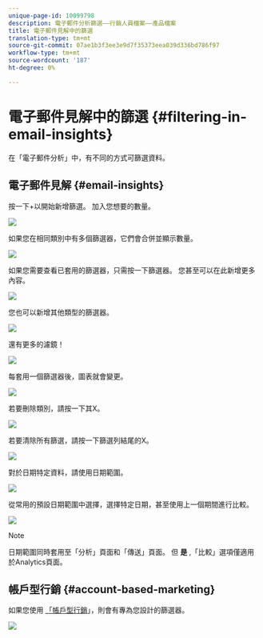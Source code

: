 ```yaml
---
unique-page-id: 10099798
description: 電子郵件分析篩選——行銷人員檔案——產品檔案
title: 電子郵件見解中的篩選
translation-type: tm+mt
source-git-commit: 07ae1b3f3ee3e9d7f35373eea039d336bd786f97
workflow-type: tm+mt
source-wordcount: '187'
ht-degree: 0%

---
```



# 電子郵件見解中的篩選 {#filtering-in-email-insights}

在「電子郵件分析」中，有不同的方式可篩選資料。

## 電子郵件見解 {#email-insights}

按一下+以開始新增篩選。 加入您想要的數量。

![](assets/one-2.png)

如果您在相同類別中有多個篩選器，它們會合併並顯示數量。

![](assets/state.png)

如果您需要查看已套用的篩選器，只需按一下篩選器。 您甚至可以在此新增更多內容。

![](assets/states.png)

您也可以新增其他類型的篩選器。

![](assets/os.png)

還有更多的濾鏡！

![](assets/more-filters.png)

每套用一個篩選器後，圖表就會變更。

![](assets/filtered-chart.png)

若要刪除類別，請按一下其X。

![](assets/filter1.png)

若要清除所有篩選，請按一下篩選列結尾的X。

![](assets/filter2.png)

對於日期特定資料，請使用日期範圍。

![](assets/date-click.png)

從常用的預設日期範圍中選擇，選擇特定日期，甚至使用上一個期間進行比較。

![](assets/date-range.png)

>[!NOTE]
>
>日期範圍同時套用至「分析」頁面和「傳送」頁面。 但 **是** ,「比較」選項僅適用於Analytics頁面。

## 帳戶型行銷 {#account-based-marketing}

如果您使用 [「帳戶型行銷](http://docs.marketo.com/display/DOCS/Account+Based+Marketing+Overview)」，則會有專為您設計的篩選器。

![](assets/abm.png)

